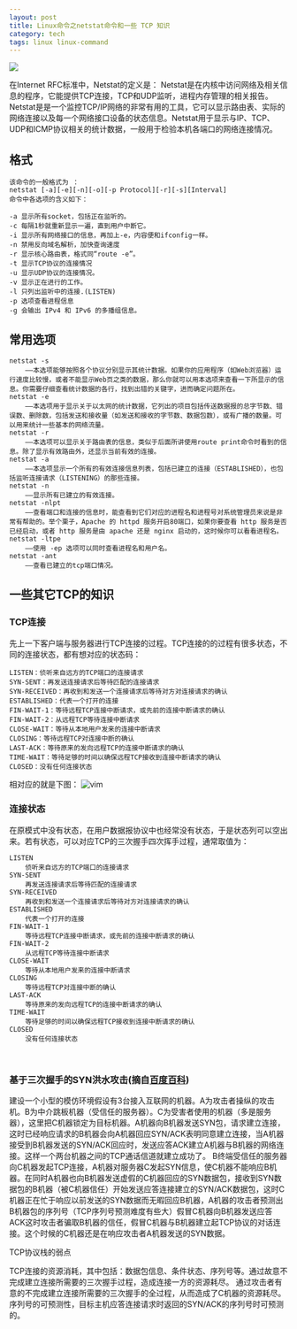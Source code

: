 ```yaml
---
layout: post
title: Linux命令之netstat命令和一些 TCP 知识
category: tech
tags: linux linux-command
---
```


![](https://cdn.kelu.org/blog/tags/linux.jpg)

在Internet RFC标准中，Netstat的定义是： Netstat是在内核中访问网络及相关信息的程序，它能提供TCP连接，TCP和UDP监听，进程内存管理的相关报告。
Netstat是是一个监控TCP/IP网络的非常有用的工具，它可以显示路由表、实际的网络连接以及每一个网络接口设备的状态信息。Netstat用于显示与IP、TCP、UDP和ICMP协议相关的统计数据，一般用于检验本机各端口的网络连接情况。

## 格式

	该命令的一般格式为 ：
	netstat [-a][-e][-n][-o][-p Protocol][-r][-s][Interval]
	命令中各选项的含义如下：
	  
	-a 显示所有socket，包括正在监听的。
	-c 每隔1秒就重新显示一遍，直到用户中断它。
	-i 显示所有网络接口的信息，再加上-e，内容便和ifconfig一样。
	-n 禁用反向域名解析，加快查询速度
	-r 显示核心路由表，格式同“route -e”。
	-t 显示TCP协议的连接情况
	-u 显示UDP协议的连接情况。
	-v 显示正在进行的工作。
	-l 只列出监听中的连接.(LISTEN)
	-p 选项查看进程信息
	-g 会输出 IPv4 和 IPv6 的多播组信息。




## 常用选项
	netstat -s
		——本选项能够按照各个协议分别显示其统计数据。如果你的应用程序（如Web浏览器）运行速度比较慢，或者不能显示Web页之类的数据，那么你就可以用本选项来查看一下所显示的信息。你需要仔细查看统计数据的各行，找到出错的关键字，进而确定问题所在。
	netstat -e
		——本选项用于显示关于以太网的统计数据，它列出的项目包括传送数据报的总字节数、错误数、删除数，包括发送和接收量（如发送和接收的字节数、数据包数），或有广播的数量。可以用来统计一些基本的网络流量。
	netstat -r
		——本选项可以显示关于路由表的信息，类似于后面所讲使用route print命令时看到的信息。除了显示有效路由外，还显示当前有效的连接。
	netstat -a
		——本选项显示一个所有的有效连接信息列表，包括已建立的连接（ESTABLISHED），也包括监听连接请求（LISTENING）的那些连接。
	netstat -n
		——显示所有已建立的有效连接。
	netstat -nlpt
		——查看端口和连接的信息时，能查看到它们对应的进程名和进程号对系统管理员来说是非常有帮助的。举个栗子，Apache 的 httpd 服务开启80端口，如果你要查看 http 服务是否已经启动，或者 http 服务是由 apache 还是 nginx 启动的，这时候你可以看看进程名。
	netstat -ltpe
		——使用 -ep 选项可以同时查看进程名和用户名。
	netstat -ant
		——查看已建立的tcp端口情况。

## 一些其它TCP的知识		


### TCP连接

先上一下客户端与服务器进行TCP连接的过程。TCP连接的的过程有很多状态，不同的连接状态，都有想对应的状态码：

	LISTEN：侦听来自远方的TCP端口的连接请求
	SYN-SENT：再发送连接请求后等待匹配的连接请求
	SYN-RECEIVED：再收到和发送一个连接请求后等待对方对连接请求的确认
	ESTABLISHED：代表一个打开的连接
	FIN-WAIT-1：等待远程TCP连接中断请求，或先前的连接中断请求的确认
	FIN-WAIT-2：从远程TCP等待连接中断请求
	CLOSE-WAIT：等待从本地用户发来的连接中断请求
	CLOSING：等待远程TCP对连接中断的确认
	LAST-ACK：等待原来的发向远程TCP的连接中断请求的确认
	TIME-WAIT：等待足够的时间以确保远程TCP接收到连接中断请求的确认
	CLOSED：没有任何连接状态

相对应的就是下图：
![vim](https://cdn.kelu.org/blog/2015/01/three-way-shakehand.jpg)
		
### 连接状态

在原模式中没有状态，在用户数据报协议中也经常没有状态，于是状态列可以空出来。若有状态，可以对应TCP的三次握手四次挥手过程，通常取值为：
	
	LISTEN
		侦听来自远方的TCP端口的连接请求
	SYN-SENT
		再发送连接请求后等待匹配的连接请求
	SYN-RECEIVED
		再收到和发送一个连接请求后等待对方对连接请求的确认
	ESTABLISHED
		代表一个打开的连接 
	FIN-WAIT-1
		等待远程TCP连接中断请求，或先前的连接中断请求的确认
	FIN-WAIT-2
		从远程TCP等待连接中断请求
	CLOSE-WAIT
		等待从本地用户发来的连接中断请求
	CLOSING
		等待远程TCP对连接中断的确认
	LAST-ACK
		等待原来的发向远程TCP的连接中断请求的确认
	TIME-WAIT
		等待足够的时间以确保远程TCP接收到连接中断请求的确认
	CLOSED
		没有任何连接状态


​		
### 基于三次握手的SYN洪水攻击(摘自[百度百科](http://baike.baidu.com/link?url=x9wJlz06go2eX66zKmA_qsVXPMF-XFaOhyVzpq6lrKwRQsPJW0cGO6r52A9OYxP55sC98NWc_N3TW1npXV4EJ_))

建设一个小型的模仿环境假设有3台接入互联网的机器。A为攻击者操纵的攻击机。B为中介跳板机器（受信任的服务器）。C为受害者使用的机器（多是服务器），这里把C机器锁定为目标机器。A机器向B机器发送SYN包，请求建立连接，这时已经响应请求的B机器会向A机器回应SYN/ACK表明同意建立连接，当A机器接受到B机器发送的SYN/ACK回应时，发送应答ACK建立A机器与B机器的网络连接。这样一个两台机器之间的TCP通话信道就建立成功了。
B终端受信任的服务器向C机器发起TCP连接，A机器对服务器C发起SYN信息，使C机器不能响应B机器。在同时A机器也向B机器发送虚假的C机器回应的SYN数据包，接收到SYN数据包的B机器（被C机器信任）开始发送应答连接建立的SYN/ACK数据包，这时C机器正在忙于响应以前发送的SYN数据而无暇回应B机器，A机器的攻击者预测出B机器包的序列号（TCP序列号预测难度有些大）假冒C机器向B机器发送应答ACK这时攻击者骗取B机器的信任，假冒C机器与B机器建立起TCP协议的对话连接。这个时候的C机器还是在响应攻击者A机器发送的SYN数据。

TCP协议栈的弱点

TCP连接的资源消耗，其中包括：数据包信息、条件状态、序列号等。通过故意不完成建立连接所需要的三次握手过程，造成连接一方的资源耗尽。
通过攻击者有意的不完成建立连接所需要的三次握手的全过程，从而造成了C机器的资源耗尽。序列号的可预测性，目标主机应答连接请求时返回的SYN/ACK的序列号时可预测的。
